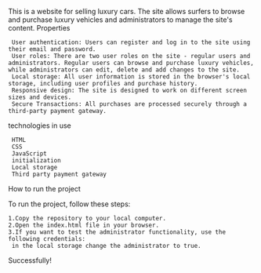 This is a website for selling luxury cars. The site allows surfers to browse and purchase luxury vehicles and administrators to manage the site's content.
Properties

     User authentication: Users can register and log in to the site using their email and password.
     User roles: There are two user roles on the site - regular users and administrators. Regular users can browse and purchase luxury vehicles, while administrators can edit, delete and add changes to the site.
     Local storage: All user information is stored in the browser's local storage, including user profiles and purchase history.
     Responsive design: The site is designed to work on different screen sizes and devices.
     Secure Transactions: All purchases are processed securely through a third-party payment gateway.



technologies in use

     HTML
     CSS
     JavaScript
     initialization
     Local storage
     Third party payment gateway



How to run the project

To run the project, follow these steps:

    1.Copy the repository to your local computer.
    2.Open the index.html file in your browser.
    3.If you want to test the administrator functionality, use the following credentials:
     in the local storage change the administrator to true.

Successfully!
